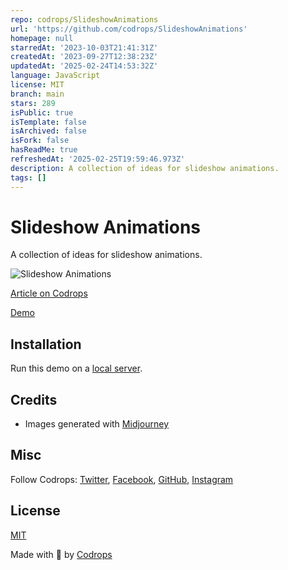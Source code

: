 ```yaml
---
repo: codrops/SlideshowAnimations
url: 'https://github.com/codrops/SlideshowAnimations'
homepage: null
starredAt: '2023-10-03T21:41:31Z'
createdAt: '2023-09-27T12:38:23Z'
updatedAt: '2025-02-24T14:53:32Z'
language: JavaScript
license: MIT
branch: main
stars: 289
isPublic: true
isTemplate: false
isArchived: false
isFork: false
hasReadMe: true
refreshedAt: '2025-02-25T19:59:46.973Z'
description: A collection of ideas for slideshow animations.
tags: []
---
```


# Slideshow Animations

A collection of ideas for slideshow animations.

![Slideshow Animations](https://tympanus.net/codrops/wp-content/uploads/2023/09/slideshowanimations-1.jpg)

[Article on Codrops](https://tympanus.net/codrops/?p=73708)

[Demo](http://tympanus.net/Development/SlideshowAnimations/)

## Installation

Run this demo on a [local server](https://developer.mozilla.org/en-US/docs/Learn/Common_questions/Tools_and_setup/set_up_a_local_testing_server).

## Credits

- Images generated with [Midjourney](https://midjourney.com)

## Misc

Follow Codrops: [Twitter](http://www.twitter.com/codrops), [Facebook](http://www.facebook.com/codrops), [GitHub](https://github.com/codrops), [Instagram](https://www.instagram.com/codropsss/)

## License
[MIT](LICENSE)

Made with :blue_heart:  by [Codrops](http://www.codrops.com)





